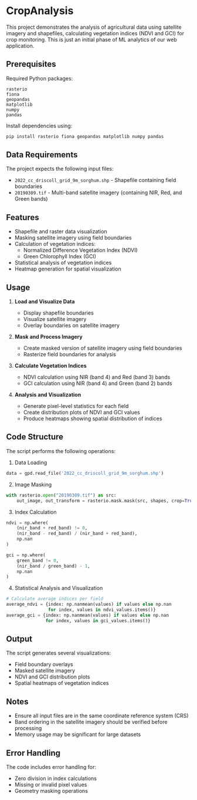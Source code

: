 # CropAnalysis

This project demonstrates the analysis of agricultural data using satellite imagery and shapefiles, calculating vegetation indices (NDVI and GCI) for crop monitoring.
This is just an initial phase of ML analytics of our web application.

## Prerequisites

Required Python packages:
```
rasterio
fiona
geopandas
matplotlib
numpy
pandas
```

Install dependencies using:
```bash
pip install rasterio fiona geopandas matplotlib numpy pandas
```

## Data Requirements

The project expects the following input files:
- `2022_cc_driscoll_grid_9m_sorghum.shp` - Shapefile containing field boundaries
- `20190309.tif` - Multi-band satellite imagery (containing NIR, Red, and Green bands)

## Features

- Shapefile and raster data visualization
- Masking satellite imagery using field boundaries
- Calculation of vegetation indices:
  - Normalized Difference Vegetation Index (NDVI)
  - Green Chlorophyll Index (GCI)
- Statistical analysis of vegetation indices
- Heatmap generation for spatial visualization

## Usage

1. **Load and Visualize Data**
   - Display shapefile boundaries
   - Visualize satellite imagery
   - Overlay boundaries on satellite imagery

2. **Mask and Process Imagery**
   - Create masked version of satellite imagery using field boundaries
   - Rasterize field boundaries for analysis

3. **Calculate Vegetation Indices**
   - NDVI calculation using NIR (band 4) and Red (band 3) bands
   - GCI calculation using NIR (band 4) and Green (band 2) bands

4. **Analysis and Visualization**
   - Generate pixel-level statistics for each field
   - Create distribution plots of NDVI and GCI values
   - Produce heatmaps showing spatial distribution of indices

## Code Structure

The script performs the following operations:

1. Data Loading
```python
data = gpd.read_file('2022_cc_driscoll_grid_9m_sorghum.shp')
```

2. Image Masking
```python
with rasterio.open("20190309.tif") as src:
    out_image, out_transform = rasterio.mask.mask(src, shapes, crop=True)
```

3. Index Calculation
```python
ndvi = np.where(
    (nir_band + red_band) != 0,
    (nir_band - red_band) / (nir_band + red_band),
    np.nan
)

gci = np.where(
    green_band != 0,
    (nir_band / green_band) - 1,
    np.nan
)
```

4. Statistical Analysis and Visualization
```python
# Calculate average indices per field
average_ndvi = {index: np.nanmean(values) if values else np.nan 
                for index, values in ndvi_values.items()}
average_gci = {index: np.nanmean(values) if values else np.nan 
               for index, values in gci_values.items()}
```

## Output

The script generates several visualizations:
- Field boundary overlays
- Masked satellite imagery
- NDVI and GCI distribution plots
- Spatial heatmaps of vegetation indices

## Notes

- Ensure all input files are in the same coordinate reference system (CRS)
- Band ordering in the satellite imagery should be verified before processing
- Memory usage may be significant for large datasets

## Error Handling

The code includes error handling for:
- Zero division in index calculations
- Missing or invalid pixel values
- Geometry masking operations

